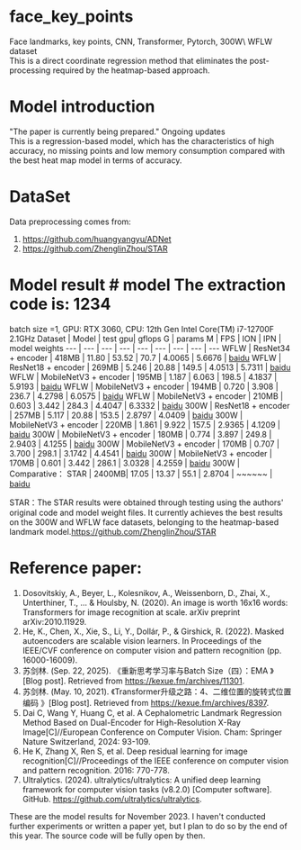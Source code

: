 # face_key_points
Face landmarks, key points, CNN, Transformer, Pytorch, 300W\ WFLW dataset    
This is a direct coordinate regression method that eliminates the post-processing required by the heatmap-based approach.
# Model introduction
"The paper is currently being prepared." Ongoing updates  
This is a regression-based model, which has the characteristics of high accuracy, no missing points and low memory consumption compared with the best heat map model in terms of accuracy.

# DataSet
Data preprocessing comes from: 
1. https://github.com/huangyangyu/ADNet
2. https://github.com/ZhenglinZhou/STAR

# Model result # model The extraction code is: 1234
batch size =1, GPU: RTX 3060,  CPU: 12th Gen Intel Core(TM) i7-12700F 2.1GHz
Dataset | Model | test gpu| gflops G | params M | FPS  | ION | IPN | model weights 
--- | --- | --- | --- | --- | --- | --- | --- | --- 
WFLW | ResNet34    + encoder | 418MB | 11.80 | 53.52 | 70.7  | 4.0065 | 5.6676 | [baidu](https://pan.baidu.com/s/1_eJ-h2f8McT4FLbvYOblZw)
WFLW | ResNet18    + encoder | 269MB | 5.246 | 20.88 | 149.5 | 4.0513 | 5.7311 | [baidu](https://pan.baidu.com/s/1OXZunG99sPmfzkh_wWPdlg)
WFLW | MobileNetV3 + encoder | 195MB | 1.187 | 6.063 | 198.5 | 4.1837 | 5.9193 | [baidu](https://pan.baidu.com/s/1sRGdWvxnCBm6a_ETL9o2vA)
WFLW | MobileNetV3 + encoder | 194MB | 0.720 | 3.908 | 236.7 | 4.2798 | 6.0575 | [baidu](https://pan.baidu.com/s/1cxT5pok8B3p14fVLbmYCLw)
WFLW | MobileNetV3 + encoder | 210MB | 0.603 | 3.442 | 284.3 | 4.4047 | 6.3332 | [baidu](https://pan.baidu.com/s/12eBRv9EnsFYGSWK06BAxqw)
300W | ResNet18    + encoder | 257MB | 5.117 | 20.88 | 153.5 | 2.8797 | 4.0409 | [baidu](https://pan.baidu.com/s/1NAxkBTTMxx4meAk2Ao54pw)
300W | MobileNetV3 + encoder | 220MB | 1.861 | 9.922 | 157.5 | 2.9365 | 4.1209 | [baidu](https://pan.baidu.com/s/1vYoox7kgyh9rY2RF4IUavg)
300W | MobileNetV3 + encoder | 180MB | 0.774 | 3.897 | 249.8 | 2.9403 | 4.1255 | [baidu](https://pan.baidu.com/s/1qey_OruuDY17mo97n5Nhk)
300W | MobileNetV3 + encoder | 170MB | 0.707 | 3.700 | 298.1 | 3.1742 | 4.4541 | [baidu](https://pan.baidu.com/s/1PakB77oi4r0LAHKuIsQluA)
300W | MobileNetV3 + encoder | 170MB | 0.601 | 3.442 | 286.1 | 3.0328 | 4.2559 | [baidu](https://pan.baidu.com/s/1AGtCWIn2nU6xX7nOcwRUwQ)
300W | Comparative：  STAR   | 2400MB| 17.05 | 13.37 | 55.1 | 2.8704 | ~~~~~~ | [baidu](https://pan.baidu.com/s/1AGtCWIn2nU6xX7nOcwRUwQ)


STAR：The STAR results were obtained through testing using the authors' original code and model weight files.
It currently achieves the best results on the 300W and WFLW face datasets, belonging to the heatmap-based landmark model.https://github.com/ZhenglinZhou/STAR



# Reference paper:
1. Dosovitskiy, A., Beyer, L., Kolesnikov, A., Weissenborn, D., Zhai, X., Unterthiner, T., ... & Houlsby, N. (2020). An image is worth 16x16 words: Transformers for image recognition at scale. arXiv preprint arXiv:2010.11929.   
2. He, K., Chen, X., Xie, S., Li, Y., Dollár, P., & Girshick, R. (2022). Masked autoencoders are scalable vision learners. In Proceedings of the IEEE/CVF conference on computer vision and pattern recognition (pp. 16000-16009).   
3. 苏剑林. (Sep. 22, 2025). 《重新思考学习率与Batch Size（四）：EMA 》[Blog post]. Retrieved from https://kexue.fm/archives/11301.   
4. 苏剑林. (May. 10, 2021). 《Transformer升级之路：4、二维位置的旋转式位置编码 》[Blog post]. Retrieved from https://kexue.fm/archives/8397.   
5. Dai C, Wang Y, Huang C, et al. A Cephalometric Landmark Regression Method Based on Dual-Encoder for High-Resolution X-Ray Image[C]//European Conference on Computer Vision. Cham: Springer Nature Switzerland, 2024: 93-109.   
6. He K, Zhang X, Ren S, et al. Deep residual learning for image recognition[C]//Proceedings of the IEEE conference on computer vision and pattern recognition. 2016: 770-778.   
7. Ultralytics. (2024). ultralytics/ultralytics: A unified deep learning framework for computer vision tasks (v8.2.0) [Computer software]. GitHub. https://github.com/ultralytics/ultralytics.    


These are the model results for November 2023. I haven't conducted further experiments or written a paper yet, but I plan to do so by the end of this year.
The source code will be fully open by then.





